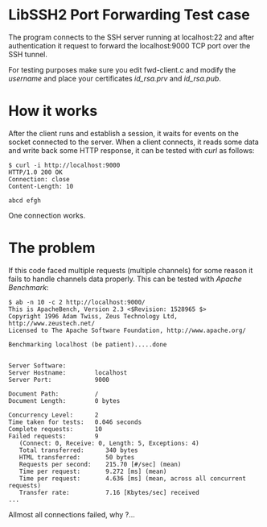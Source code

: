# LibSSH2 Port Forwarding Test case

The program connects to the SSH server running at localhost:22 and after authentication it request to forward the localhost:9000 TCP port over the SSH tunnel.

For testing purposes make sure you edit fwd-client.c and modify the _username_ and place your certificates _id\_rsa.prv_ and _id\_rsa.pub_.

# How it works

After the client runs and establish a session, it waits for events on the socket connected to the server. When a client connects, it reads some data and write back some HTTP response, it can be tested with _curl_ as follows:

```Shell
$ curl -i http://localhost:9000
HTTP/1.0 200 OK
Connection: close
Content-Length: 10

abcd efgh
```

One connection works.

# The problem

If this code faced multiple requests (multiple channels) for some reason it fails to handle channels data properly. This can be tested with _Apache Benchmark_:

```Shell
$ ab -n 10 -c 2 http://localhost:9000/
This is ApacheBench, Version 2.3 <$Revision: 1528965 $>
Copyright 1996 Adam Twiss, Zeus Technology Ltd, http://www.zeustech.net/
Licensed to The Apache Software Foundation, http://www.apache.org/

Benchmarking localhost (be patient).....done


Server Software:
Server Hostname:        localhost
Server Port:            9000

Document Path:          /
Document Length:        0 bytes

Concurrency Level:      2
Time taken for tests:   0.046 seconds
Complete requests:      10
Failed requests:        9
   (Connect: 0, Receive: 0, Length: 5, Exceptions: 4)
   Total transferred:      340 bytes
   HTML transferred:       50 bytes
   Requests per second:    215.70 [#/sec] (mean)
   Time per request:       9.272 [ms] (mean)
   Time per request:       4.636 [ms] (mean, across all concurrent requests)
   Transfer rate:          7.16 [Kbytes/sec] received
...
```

Allmost all connections failed, why ?...
